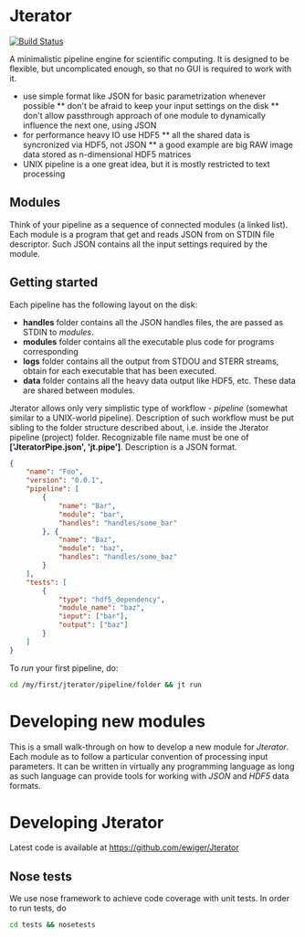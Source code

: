 Jterator
========

[![Build Status](https://travis-ci.org/ewiger/Jterator.svg?branch=master)](https://travis-ci.org/ewiger/Jterator)


A minimalistic pipeline engine for scientific computing. It is designed to be flexible, but uncomplicated enough, so that no GUI is required to work with it.

* use simple format like JSON for basic parametrization whenever possible
** don't be afraid to keep your input settings on the disk
** don't allow passthrough approach of one module to dynamically influence the next one, using JSON
* for performance heavy IO use HDF5
** all the shared data is syncronized via HDF5, not JSON
** a good example are big RAW image data stored as n-dimensional HDF5 matrices
* UNIX pipeline is a one great idea, but it is mostly restricted to text processing


Modules
-------


Think of your pipeline as a sequence of connected modules (a linked list). Each module is a program that get and reads JSON from on STDIN file descriptor.
Such JSON contains all the input settings required by the module.

Getting started 
---------------

Each pipeline has the following layout on the disk:

* **handles** folder contains all the JSON handles files, the are passed as STDIN to *modules*.
* **modules** folder contains all the executable plus code for programs corresponding
* **logs** folder contains all the output from STDOU and STERR streams, obtain for each executable that has been executed.
* **data** folder contains all the heavy data output like HDF5, etc. These data are shared between modules. 

Jterator allows only very simplistic type of workflow -  *pipeline* (somewhat similar to a UNIX-world pipeline). Description of such workflow must be put sibling to the folder structure described about, i.e. inside the Jterator pipeline (project) folder. Recognizable file name must be one of **['JteratorPipe.json', 'jt.pipe']**. Description is a JSON format. 

```json
{	
	"name": "Foo",
	"version": "0.0.1",	
	"pipeline": [
		{
			"name": "Bar",
			"module": "bar",
			"handles": "handles/some_bar"
		}, {
			"name": "Baz",
			"module": "baz",
			"handles": "handles/some_baz"
		}
	],
	"tests": [
		{
			"type": "hdf5_dependency",
			"module_name": "baz",
			"input": ["bar"],
			"output": ["baz"]
		}
	]
}

```

To *run* your first pipeline, do:

```bash
cd /my/first/jterator/pipeline/folder && jt run
```



Developing new modules
======================

This is a small walk-through on how to develop a new module for *Jterator*. Each module as to follow a particular convention of processing input  parameters. It can be written in virtually any programming language as long as such language can provide tools for working with *JSON* and *HDF5* data formats.

Developing Jterator
===================

Latest code is available at https://github.com/ewiger/Jterator

Nose tests
----------

We use nose framework to achieve code coverage with unit tests. In order to run tests, do

```bash
cd tests && nosetests
```
